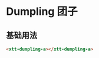<script setup>
import { onMounted, onUnmounted } from 'vue'
import "./css/com.css"

let gui;

onMounted(async () => {
	await Promise.all([
		import("../../dist/xtt-dumpling.js"),
	])
});

</script>

# Dumpling 团子

## 基础用法

<section class="wrap">
	<xtt-dumpling-a></xtt-dumpling-a>
</section>

```html
<xtt-dumpling-a></xtt-dumpling-a>
```
